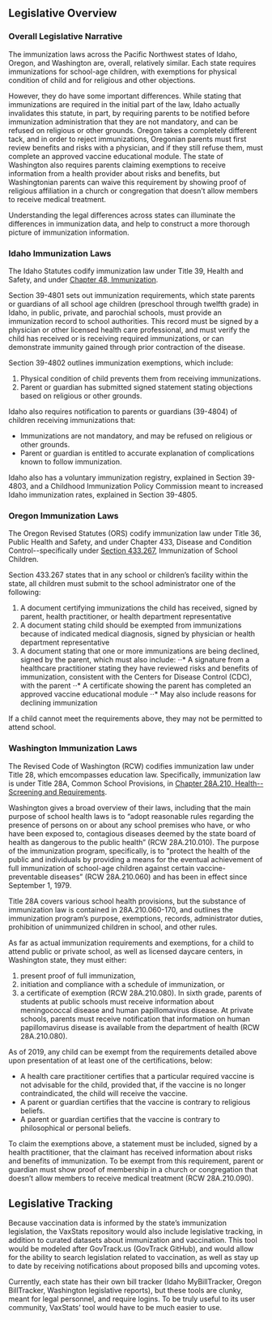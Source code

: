 ## Legislative Overview

### Overall Legislative Narrative
The immunization laws across the Pacific Northwest states of Idaho, Oregon, and Washington are, overall, relatively similar. Each state requires immunizations for school-age children, with exemptions for physical condition of child and for religious and other objections. 

However, they do have some important differences. While stating that immunizations are required in the initial part of the law, Idaho actually invalidates this statute, in part, by requiring parents to be notified before immunization administration that they are not mandatory, and can be refused on religious or other grounds. Oregon takes a completely different tack, and in order to reject immunizations, Oregonian parents must first review benefits and risks with a physician, and if they still refuse them, must complete an approved vaccine educational module. The state of Washington also requires parents claiming exemptions to receive information from a health provider about risks and benefits, but Washingtonian parents can waive this requirement by showing proof of religious affiliation in a church or congregation that doesn’t allow members to receive medical treatment. 

Understanding the legal differences across states can illuminate the differences in immunization data, and help to construct a more thorough picture of immunization information. 

### Idaho Immunization Laws
The Idaho Statutes codify immunization law under Title 39, Health and Safety, and under [Chapter 48, Immunization](https://legislature.idaho.gov/statutesrules/idstat/Title39/T39CH48/). 

Section 39-4801 sets out immunization requirements, which state parents or guardians of all school age children (preschool through twelfth grade) in Idaho, in public, private, and parochial schools, must provide an immunization record to school authorities. This record must be signed by a physician or other licensed health care professional, and must verify the child has received or is receiving required immunizations, or can demonstrate immunity gained through prior contraction of the disease. 

Section 39-4802 outlines immunization exemptions, which include:
1) Physical condition of child prevents them from receiving immunizations.
2) Parent or guardian has submitted signed statement stating objections based on religious or other grounds.

Idaho also requires notification to parents or guardians (39-4804) of children receiving immunizations that: 
- Immunizations are not mandatory, and may be refused on religious or other grounds.
- Parent or guardian is entitled to accurate explanation of complications known to follow immunization. 

Idaho also has a voluntary immunization registry, explained in Section 39-4803, and a Childhood Immunization Policy Commission meant to increased Idaho immunization rates, explained in Section 39-4805.

### Oregon Immunization Laws
The Oregon Revised Statutes (ORS) codify immunization law under Title 36, Public Health and Safety, and under Chapter 433, Disease and Condition Control--specifically under [Section 433.267](https://www.oregonlegislature.gov/bills_laws/ors/ors433.html), Immunization of School Children.

Section 433.267 states that in any school or children’s facility within the state, all children must submit to the school administrator one of the following: 
1) A document certifying immunizations the child has received, signed by parent, health practitioner, or health department representative
2) A document stating child should be exempted from immunizations because of indicated medical diagnosis, signed by physician or health department representative
3) A document stating that one or more immunizations are being declined, signed by the parent, which must also include:
⋅⋅* A signature from a healthcare practitioner stating they have reviewed risks and benefits of immunization, consistent with the Centers for Disease Control (CDC), with the parent
⋅⋅* A certificate showing the parent has completed an approved vaccine educational module 
⋅⋅* May also include reasons for declining immunization

If a child cannot meet the requirements above, they may not be permitted to attend school. 

### Washington Immunization Laws
The Revised Code of Washington (RCW) codifies immunization law under Title 28, which emcompasses education law. Specifically, immunization law is under Title 28A, Common School Provisions, in [Chapter 28A.210, Health--Screening and Requirements](https://app.leg.wa.gov/RCW/default.aspx?cite=28A.210). 

Washington gives a broad overview of their laws, including that the main purpose of school health laws is to “adopt reasonable rules regarding the presence of persons on or about any school premises who have, or who have been exposed to, contagious diseases deemed by the state board of health as dangerous to the public health” (RCW 28A.210.010). The purpose of the immunization program, specifically, is to “protect the health of the public and individuals by providing a means for the eventual achievement of full immunization of school-age children against certain vaccine-preventable diseases” (RCW 28A.210.060) and has been in effect since September 1, 1979. 

Title 28A covers various school health provisions, but the substance of immunization law is contained in 28A.210.060-170, and outlines the immunization program’s purpose, exemptions, records, administrator duties, prohibition of unimmunized children in school, and other rules.

As far as actual immunization requirements and exemptions, for a child to attend public or private school, as well as licensed daycare centers, in Washington state, they must either: 
1) present proof of full immunization, 
2) initiation and compliance with a schedule of immunization, or 
3) a certificate of exemption (RCW 28A.210.080). 
In sixth grade, parents of students at public schools must receive information about meningococcal disease and human papillomavirus disease. At private schools, parents must receive notification that information on human papillomavirus disease is available from the department of health (RCW 28A.210.080). 

As of 2019, any child can be exempt from the requirements detailed above upon presentation of at least one of the certifications, below:
- A health care practitioner certifies that a particular required vaccine is not advisable for the child, provided that, if the vaccine is no longer contraindicated, the child will receive the vaccine. 
- A parent or guardian certifies that the vaccine is contrary to religious beliefs.
- A parent or guardian certifies that the vaccine is contrary to philosophical or personal beliefs.

To claim the exemptions above, a statement must be included, signed by a health practitioner, that the claimant has received information about risks and benefits of immunization. To be exempt from this requirement, parent or guardian must show proof of membership in a church or congregation that doesn’t allow members to receive medical treatment (RCW 28A.210.090). 

## Legislative Tracking
Because vaccination data is informed by the state’s immunization legislation, the VaxStats repository would also include legislative tracking, in addition to curated datasets about immunization and vaccination. This tool would be modeled after GovTrack.us (GovTrack GitHub), and would allow for the ability to search legislation related to vaccination, as well as stay up to date by receiving notifications about proposed bills and upcoming votes. 

Currently, each state has their own bill tracker (Idaho MyBillTracker, Oregon BillTracker, Washington legislative reports), but these tools are clunky, meant for legal personnel, and require logins. To be truly useful to its user community, VaxStats’ tool would have to be much easier to use.
